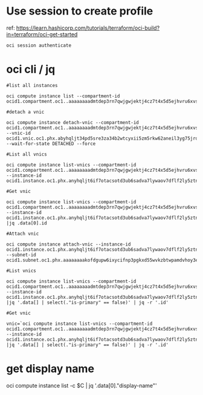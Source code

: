 # Use session to create profile
ref: https://learn.hashicorp.com/tutorials/terraform/oci-build?in=terraform/oci-get-started <br/>

```oci session authenticate```

# oci cli / jq
```
#list all instances

oci compute instance list --compartment-id ocid1.compartment.oc1..aaaaaaaadmtdep3rn7qwjgwjektj4cz7t4x5d5ejhvru6xvsqiqio5vfn6ha

#detach a vnic

oci compute instance detach-vnic --compartment-id ocid1.compartment.oc1..aaaaaaaadmtdep3rn7qwjgwjektj4cz7t4x5d5ejhvru6xvsqiqio5vfn6ha --vnic-id ocid1.vnic.oc1.phx.abyhqljt34pd5sre3za34b2wtcyxii5zm5rkw62aneil3yg75jrdl2jes4iq --wait-for-state DETACHED --force

#List all vnics

oci compute instance list-vnics --compartment-id ocid1.compartment.oc1..aaaaaaaadmtdep3rn7qwjgwjektj4cz7t4x5d5ejhvru6xvsqiqio5vfn6ha --instance-id ocid1.instance.oc1.phx.anyhqljt6if7otacsotd3ub6sadva7lywaov7dflf2ly5ztnf65knzgcwklq

#Get vnic

oci compute instance list-vnics --compartment-id ocid1.compartment.oc1..aaaaaaaadmtdep3rn7qwjgwjektj4cz7t4x5d5ejhvru6xvsqiqio5vfn6ha --instance-id ocid1.instance.oc1.phx.anyhqljt6if7otacsotd3ub6sadva7lywaov7dflf2ly5ztnf65knzgcwklq |jq .data[0].id

#Attach vnic

oci compute instance attach-vnic --instance-id ocid1.instance.oc1.phx.anyhqljt6if7otacsotd3ub6sadva7lywaov7dflf2ly5ztnf65knzgcwklq --subnet-id ocid1.subnet.oc1.phx.aaaaaaaakofdgupw6ixycifnp3pgkxd55wvkzbtwpamdvhoy3engqzekyfha

#List vnics

oci compute instance list-vnics --compartment-id ocid1.compartment.oc1..aaaaaaaadmtdep3rn7qwjgwjektj4cz7t4x5d5ejhvru6xvsqiqio5vfn6ha --instance-id ocid1.instance.oc1.phx.anyhqljt6if7otacsotd3ub6sadva7lywaov7dflf2ly5ztnf65knzgcwklq |jq '.data[] | select(."is-primary" == false)' | jq -r '.id'

#Get vnic

vnic=`oci compute instance list-vnics --compartment-id ocid1.compartment.oc1..aaaaaaaadmtdep3rn7qwjgwjektj4cz7t4x5d5ejhvru6xvsqiqio5vfn6ha --instance-id ocid1.instance.oc1.phx.anyhqljt6if7otacsotd3ub6sadva7lywaov7dflf2ly5ztnf65knzgcwklq |jq '.data[] | select(."is-primary" == false)' | jq -r '.id'
```
# get display name
 oci compute instance list -c $C | jq '.data[0]."display-name"'
